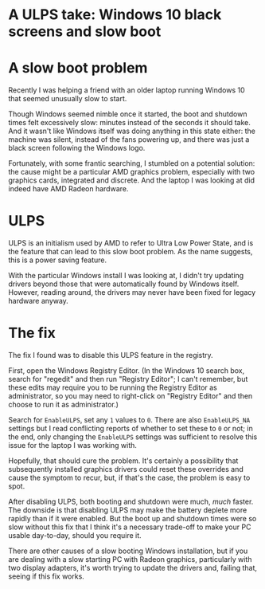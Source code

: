 # A ULPS take: Windows 10 black screens and slow boot


# A slow boot problem

Recently I was helping a friend with an older laptop running Windows 10
that seemed unusually slow to start.

Though Windows seemed nimble once it started, the boot and shutdown
times felt excessively slow: minutes instead of the seconds it should
take. And it wasn't like Windows itself was doing anything in this state
either: the machine was silent, instead of the fans powering up, and
there was just a black screen following the Windows logo.

Fortunately, with some frantic searching, I stumbled on a potential
solution: the cause might be a particular AMD graphics problem,
especially with two graphics cards, integrated and discrete. And the
laptop I was looking at did indeed have AMD Radeon hardware.

# ULPS

ULPS is an initialism used by AMD to refer to Ultra Low Power State, and
is the feature that can lead to this slow boot problem. As the name
suggests, this is a power saving feature.

With the particular Windows install I was looking at, I didn't try
updating drivers beyond those that were automatically found by Windows
itself. However, reading around, the drivers may never have been fixed
for legacy hardware anyway.

# The fix

The fix I found was to disable this ULPS feature in the registry.

First, open the Windows Registry Editor. (In the Windows 10 search box,
search for "regedit" and then run "Registry Editor"; I can't remember,
but these edits may require you to be running the Registry Editor as
administrator, so you may need to right-click on "Registry Editor" and
then choose to run it as administrator.)

Search for `EnableULPS`, set any `1` values to `0`. There are also
`EnableULPS_NA` settings but I read conflicting reports of whether to
set these to `0` or not; in the end, only changing the `EnableULPS`
settings was sufficient to resolve this issue for the laptop I was
working with.

Hopefully, that should cure the problem. It's certainly a possibility
that subsequently installed graphics drivers could reset these overrides
and cause the symptom to recur, but, if that's the case, the problem is
easy to spot.

After disabling ULPS, both booting and shutdown were much, *much*
faster. The downside is that disabling ULPS may make the battery deplete
more rapidly than if it were enabled. But the boot up and shutdown times
were so slow without this fix that I think it's a necessary trade-off
to make your PC usable day-to-day, should you require it.

There are other causes of a slow booting Windows installation, but if
you are dealing with a slow starting PC with Radeon graphics,
particularly with two display adapters, it's worth trying to update the
drivers and, failing that, seeing if this fix works.

